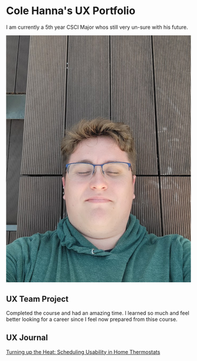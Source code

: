 # Cole Hanna's UX Portfolio

I am currently a 5th year CSCI Major whos still very un-sure with his future. 

![alt text](me2.jpg)

## UX Team Project

Completed the course and had an amazing time. I learned so much and feel better looking for a career since I feel now prepared from thise course.

## UX Journal

[Turning up the Heat: Scheduling Usability in Home Thermostats](j01/)
